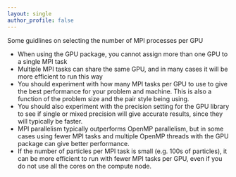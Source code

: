 ```yaml
---
layout: single
author_profile: false
---
```


Some guidlines on selecting the number of MPI processes per GPU
- When using the GPU package, you cannot assign more than one GPU to a single MPI task
- Multiple MPI tasks can share the same GPU, and in many cases it will be more efficient to run this way
- You should experiment with how many MPI tasks per GPU to use to give the best performance for your problem and machine. This is also a function of the problem size and the pair style being using. 
- You should also experiment with the precision setting for the GPU library to see if single or mixed precision will give accurate results, since they will typically be faster.
- MPI parallelism typically outperforms OpenMP parallelism, but in some cases using fewer MPI tasks and multiple OpenMP threads with the GPU package can give better performance. 
- If the number of particles per MPI task is small (e.g. 100s of particles), it can be more efficient to run with fewer MPI tasks per GPU, even if you do not use all the cores on the compute node.
